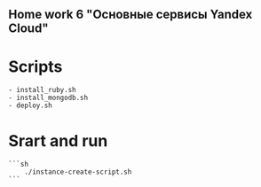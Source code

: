 ## Home work 6 "Основные сервисы Yandex Cloud"

# Scripts
    - install_ruby.sh
    - install_mongodb.sh
    - deploy.sh

# Srart and run 
    
    ```sh
        ./instance-create-script.sh
    ```
    